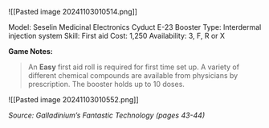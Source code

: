 ![[Pasted image 20241103010514.png]]

Model: Seselin Medicinal Electronics Cyduct E-23 Booster
Type: Interdermal injection system
Skill: First aid
Cost: 1,250
Availability: 3, F, R or X

**Game Notes:** 
> An **Easy** first aid roll is required for first time set up. A variety of different chemical compounds are available from physicians by prescription. The booster holds up to 10 doses.

![[Pasted image 20241103010552.png]]

*Source: Galladinium’s Fantastic Technology (pages 43-44)*